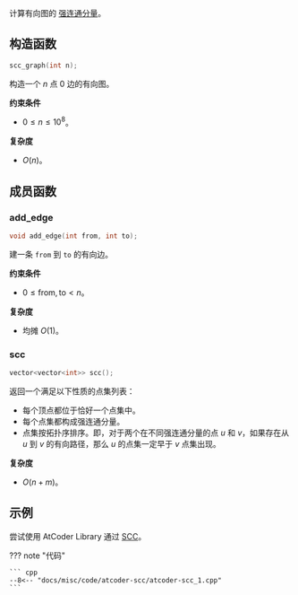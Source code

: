 计算有向图的 [强连通分量](../../graph/scc.md)。

## 构造函数

``` cpp
scc_graph(int n);
```

构造一个 $n$ 点 $0$ 边的有向图。

**约束条件**

- $0\le n\le 10^8$。

**复杂度**

- $O(n)$。

## 成员函数

### add_edge

``` cpp
void add_edge(int from, int to);
```

建一条 `from` 到 `to` 的有向边。

**约束条件**

- $0\le \mathrm{from}, \mathrm{to} < n$。

**复杂度**

- 均摊 $O(1)$。

### scc

``` cpp
vector<vector<int>> scc();
```

返回一个满足以下性质的点集列表：

- 每个顶点都位于恰好一个点集中。
- 每个点集都构成强连通分量。
- 点集按拓扑序排序。即，对于两个在不同强连通分量的点 $u$ 和 $v$，如果存在从 $u$ 到 $v$ 的有向路径，那么 $u$ 的点集一定早于 $v$ 点集出现。

**复杂度**

- $O(n+m)$。

## 示例

尝试使用 AtCoder Library 通过 [SCC](https://atcoder.jp/contests/practice2/tasks/practice2_g)。

??? note "代码"

    ``` cpp
    --8<-- "docs/misc/code/atcoder-scc/atcoder-scc_1.cpp"
    ```
